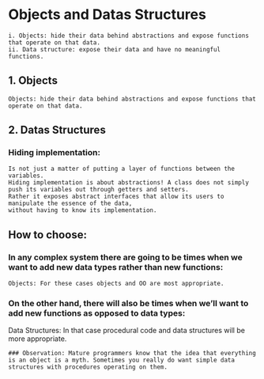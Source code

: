 # Objects and Datas Structures
````
i. Objects: hide their data behind abstractions and expose functions that operate on that data. 
ii. Data structure: expose their data and have no meaningful functions.
````
## 1. Objects
````
Objects: hide their data behind abstractions and expose functions that operate on that data. 
````
## 2. Datas Structures
### Hiding implementation:
````
Is not just a matter of putting a layer of functions between the variables.
Hiding implementation is about abstractions! A class does not simply push its variables out through getters and setters. 
Rather it exposes abstract interfaces that allow its users to manipulate the essence of the data, 
without having to know its implementation.
````
## How to choose:
### In any complex system there are going to be times when we want to add new data types rather than new functions:
````
Objects: For these cases objects and OO are most appropriate.
````
### On the other hand, there will also be times when we’ll want to add new functions as opposed to data types:
Data Structures:  In that case procedural code and data structures will be more appropriate.
````
### Observation: Mature programmers know that the idea that everything is an object is a myth. Sometimes you really do want simple data structures with procedures operating on them.
